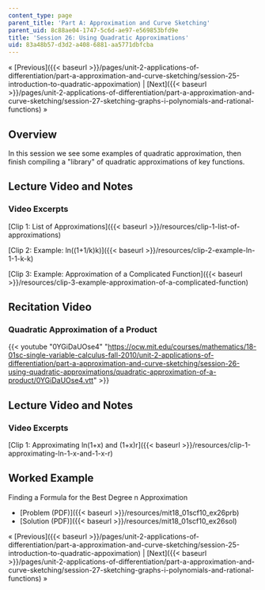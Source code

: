 ```yaml
---
content_type: page
parent_title: 'Part A: Approximation and Curve Sketching'
parent_uid: 8c88ae04-1747-5c6d-ae97-e569853bfd9e
title: 'Session 26: Using Quadratic Approximations'
uid: 83a48b57-d3d2-a408-6881-aa5771dbfcba
---
```


« [Previous]({{< baseurl >}}/pages/unit-2-applications-of-differentiation/part-a-approximation-and-curve-sketching/session-25-introduction-to-quadratic-appoximation) | [Next]({{< baseurl >}}/pages/unit-2-applications-of-differentiation/part-a-approximation-and-curve-sketching/session-27-sketching-graphs-i-polynomials-and-rational-functions) »

Overview
--------

In this session we see some examples of quadratic approximation, then finish compiling a "library" of quadratic approximations of key functions.

Lecture Video and Notes
-----------------------

### Video Excerpts

[Clip 1: List of Approximations]({{< baseurl >}}/resources/clip-1-list-of-approximations)

[Clip 2: Example: ln((1+1/k)k)]({{< baseurl >}}/resources/clip-2-example-ln-1-1-k-k)

[Clip 3: Example: Approximation of a Complicated Function]({{< baseurl >}}/resources/clip-3-example-approximation-of-a-complicated-function)

Recitation Video
----------------

### Quadratic Approximation of a Product

{{< youtube "0YGiDaUOse4" "https://ocw.mit.edu/courses/mathematics/18-01sc-single-variable-calculus-fall-2010/unit-2-applications-of-differentiation/part-a-approximation-and-curve-sketching/session-26-using-quadratic-approximations/quadratic-approximation-of-a-product/0YGiDaUOse4.vtt" >}}

Lecture Video and Notes
-----------------------

### Video Excerpts

[Clip 1: Approximating ln(1+x) and (1+x)r]({{< baseurl >}}/resources/clip-1-approximating-ln-1-x-and-1-x-r)

Worked Example
--------------

Finding a Formula for the Best Degree n Approximation

*   [Problem (PDF)]({{< baseurl >}}/resources/mit18_01scf10_ex26prb)
*   [Solution (PDF)]({{< baseurl >}}/resources/mit18_01scf10_ex26sol)

« [Previous]({{< baseurl >}}/pages/unit-2-applications-of-differentiation/part-a-approximation-and-curve-sketching/session-25-introduction-to-quadratic-appoximation) | [Next]({{< baseurl >}}/pages/unit-2-applications-of-differentiation/part-a-approximation-and-curve-sketching/session-27-sketching-graphs-i-polynomials-and-rational-functions) »